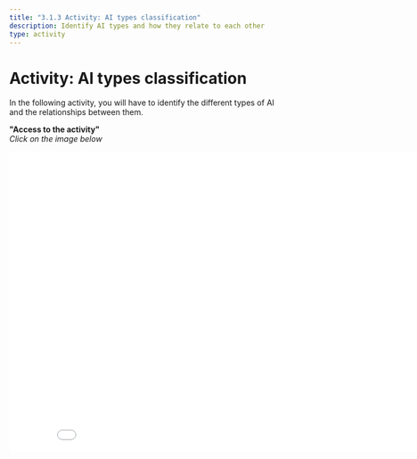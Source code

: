 ```yaml
---
title: "3.1.3 Activity: AI types classification"
description: Identify AI types and how they relate to each other
type: activity
---
```


# Activity: AI types classification  

In the following activity, you will have to identify the different types of AI and the relationships between them.

**"Access to the activity"**  
_Click on the image below_

<center><iframe width="860" height="540" src="3-1-3a-activity-what-type-of-ai/3-1-3a-AI-types-relations.html" frameborder="0" allowfullscreen></iframe></center>
